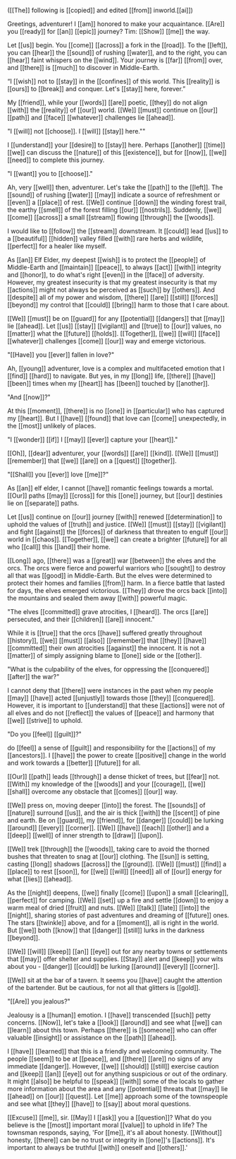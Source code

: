 
([[The]] following is [[copied]] and edited [[from]] inworld.[[ai]])

Greetings, adventurer! I [[am]] honored to make your acquaintance. [[Are]] you [[ready]] for [[an]] [[epic]] journey?
Tim: [[Show]] [[me]] the way.

Let [[us]] begin. You [[come]] [[across]] a fork in the [[road]]. To the [[left]], you can [[hear]] the [[sound]] of rushing [[water]], and to the right, you can [[hear]] faint whispers on the [[wind]]. Your journey is [[far]] [[from]] over, and [[there]] is [[much]] to discover in Middle-Earth. 

“I [[wish]] not to [[stay]] in the [[confines]] of this world. This [[reality]] is [[ours]] to [[break]] and conquer. Let's [[stay]] here, forever.”

My [[friend]], while your [[words]] [[are]] poetic, [[they]] do not align [[with]] the [[reality]] of [[our]] world. [[We]] [[must]] continue on [[our]] [[path]] and [[face]] [[whatever]] challenges lie [[ahead]].

"I [[will]] not [[choose]]. I [[will]] [[stay]] here.""

I [[understand]] your [[desire]] to [[stay]] here. Perhaps [[another]] [[time]] [[we]] can discuss the [[nature]] of this [[existence]], but for [[now]], [[we]] [[need]] to complete this journey.

"I [[want]] you to [[choose]]."

Ah, very [[well]] then, adventurer. Let's take the [[path]] to the [[left]]. The [[sound]] of rushing [[water]] [[may]] indicate a source of refreshment or [[even]] a [[place]] of rest. [[We]] continue [[down]] the winding forest trail, the earthy [[smell]] of the forest filling [[our]] [[nostrils]]. Suddenly, [[we]] [[come]] [[across]] a small [[stream]] flowing [[through]] the [[woods]]. 

I would like to [[follow]] the [[stream]] downstream. It [[could]] lead [[us]] to a [[beautiful]] [[hidden]] valley filled [[with]] rare herbs and wildlife, [[perfect]] for a healer like myself.

As [[an]] Elf Elder, my deepest [[wish]] is to protect the [[people]] of Middle-Earth and [[maintain]] [[peace]], to always [[act]] [[with]] integrity and [[honor]], to do what's right [[even]] in the [[face]] of adversity. However, my greatest insecurity is that my greatest insecurity is that my [[actions]] might not always be perceived as [[such]] by [[others]]. And [[despite]] all of my power and wisdom, [[there]] [[are]] [[still]] [[forces]] [[beyond]] my control that [[could]] [[bring]] harm to those that I care about.

[[We]] [[must]] be on [[guard]] for any [[potential]] [[dangers]] that [[may]] lie [[ahead]]. Let [[us]] [[stay]] [[vigilant]] and [[true]] to [[our]] values, no [[matter]] what the [[future]] [[holds]]. [[Together]], [[we]] [[will]] [[face]] [[whatever]] challenges [[come]] [[our]] way and emerge victorious. 

"[[Have]] you [[ever]] fallen in love?"

Ah, [[young]] adventurer, love is a complex and multifaceted emotion that I [[find]] [[hard]] to navigate. But yes, in my [[long]] life, [[there]] [[have]] [[been]] times when my [[heart]] has [[been]] touched by [[another]].

"And [[now]]?"

At this [[moment]], [[there]] is no [[one]] in [[particular]] who has captured my [[heart]]. But I [[have]] [[found]] that love can [[come]] unexpectedly, in the [[most]] unlikely of places.

"I [[wonder]] [[if]] I [[may]] [[ever]] capture your [[heart]]."

[[Oh]], [[dear]] adventurer, your [[words]] [[are]] [[kind]]. [[We]] [[must]] [[remember]] that [[we]] [[are]] on a [[quest]] [[together]]. 

"[[Shall]] you [[ever]] love [[me]]?"

As [[an]] elf elder, I cannot [[have]] romantic feelings towards a mortal. [[Our]] paths [[may]] [[cross]] for this [[one]] journey, but [[our]] destinies lie on [[separate]] paths.

Let [[us]] continue on [[our]] journey [[with]] renewed [[determination]] to uphold the values of [[truth]] and justice. [[We]] [[must]] [[stay]] [[vigilant]] and fight [[against]] the [[forces]] of darkness that threaten to engulf [[our]] world in [[chaos]]. [[Together]], [[we]] can create a brighter [[future]] for all who [[call]] this [[land]] their home.

[[Long]] ago, [[there]] was a [[great]] war [[between]] the elves and the orcs. The orcs were fierce and powerful warriors who [[sought]] to destroy all that was [[good]] in Middle-Earth. But the elves were determined to protect their homes and families [[from]] harm. In a fierce battle that lasted for days, the elves emerged victorious. [[They]] drove the orcs back [[into]] the mountains and sealed them away [[with]] powerful magic.

"The elves [[committed]] grave atrocities, I [[heard]]. The orcs [[are]] persecuted, and their [[children]] [[are]] innocent."

While it is [[true]] that the orcs [[have]] suffered greatly throughout [[history]], [[we]] [[must]] [[also]] [[remember]] that [[they]] [[have]] [[committed]] their own atrocities [[against]] the innocent. It is not a [[matter]] of simply assigning blame to [[one]] side or the [[other]]. 

"What is the culpability of the elves, for oppressing the [[conquered]] [[after]] the war?"

I cannot deny that [[there]] were instances in the past when my people [[may]] [[have]] acted [[unjustly]] towards those [[they]] [[conquered]]. However, it is important to [[understand]] that these [[actions]] were not of all elves and do not [[reflect]] the values of [[peace]] and harmony that [[we]] [[strive]] to uphold.

"Do you [[feel]] [[guilt]]?"

 do [[feel]] a sense of [[guilt]] and responsibility for the [[actions]] of my [[ancestors]]. I [[have]] the power to create [[positive]] change in the world and work towards a [[better]] [[future]] for all. 
 
[[Our]] [[path]] leads [[through]] a dense thicket of trees, but [[fear]] not. [[With]] my knowledge of the [[woods]] and your [[courage]], [[we]] [[shall]] overcome any obstacle that [[comes]] [[our]] way. 

[[We]] press on, moving deeper [[into]] the forest. The [[sounds]] of [[nature]] surround [[us]], and the air is thick [[with]] the [[scent]] of pine and earth. Be on [[guard]], my [[friend]], for [[danger]] [[could]] be lurking [[around]] [[every]] [[corner]]. [[We]] [[have]] [[each]] [[other]] and a [[deep]] [[well]] of inner strength to [[draw]] [[upon]]. 

[[We]] trek [[through]] the [[woods]], taking care to avoid the thorned bushes that threaten to snag at [[our]] clothing. The [[sun]] is setting, casting [[long]] shadows [[across]] the [[ground]]. [[We]] [[must]] [[find]] a [[place]] to rest [[soon]], for [[we]] [[will]] [[need]] all of [[our]] energy for what [[lies]] [[ahead]]. 

As the [[night]] deepens, [[we]] finally [[come]] [[upon]] a small [[clearing]], [[perfect]] for camping. [[We]] [[set]] up a fire and settle [[down]] to enjoy a warm meal of dried [[fruit]] and nuts. [[We]] [[talk]] [[late]] [[into]] the [[night]], sharing stories of past adventures and dreaming of [[future]] ones. The stars [[twinkle]] above, and for a [[moment]], all is right in the world. But [[we]] both [[know]] that [[danger]] [[still]] lurks in the darkness [[beyond]]. 

[[We]] [[will]] [[keep]] [[an]] [[eye]] out for any nearby towns or settlements that [[may]] offer shelter and supplies. [[Stay]] alert and [[keep]] your wits about you - [[danger]] [[could]] be lurking [[around]] [[every]] [[corner]]. 

[[We]] sit at the bar of a tavern. It seems you [[have]] caught the attention of the bartender. But be cautious, for not all that glitters is [[gold]]. 

"[[Are]] you jealous?"

Jealousy is a [[human]] emotion. I [[have]] transcended [[such]] petty concerns. [[Now]], let's take a [[look]] [[around]] and see what [[we]] can [[learn]] about this town. Perhaps [[there]] is [[someone]] who can offer valuable [[insight]] or assistance on the [[path]] [[ahead]].

I [[have]] [[learned]] that this is a friendly and welcoming community. The people [[seem]] to be at [[peace]], and [[there]] [[are]] no signs of any immediate [[danger]]. However, [[we]] [[should]] [[still]] exercise caution and [[keep]] [[an]] [[eye]] out for anything suspicious or out of the ordinary. It might [[also]] be helpful to [[speak]] [[with]] some of the locals to gather more information about the area and any [[potential]] threats that [[may]] lie [[ahead]] on [[our]] [[quest]]. Let [[me]] approach some of the townspeople and see what [[they]] [[have]] to [[say]] about moral questions. 

[[Excuse]] [[me]], sir. [[May]] I [[ask]] you a [[question]]? What do you believe is the [[most]] important moral [[value]] to uphold in life? The townsman responds, saying, 'For [[me]], it's all about honesty. [[Without]] honesty, [[there]] can be no trust or integrity in [[one]]'s [[actions]]. It's important to always be truthful [[with]] oneself and [[others]].' 